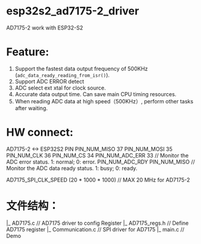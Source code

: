 # esp32s2_ad7175-2_driver
AD7175-2 work with ESP32-S2

# Feature:

1. Support the fastest data output frequency of 500KHz (`adc_data_ready_reading_from_isr()`).
2. Support ADC ERROR detect
3. ADC select ext xtal for clock source.
4. Accurate data output time. Can save main CPU timing resources. 
5. When reading ADC data at high speed（500KHz）, perform other tasks after waiting.

# HW connect:
AD7175-2        <-> ESP32S2 PIN
PIN_NUM_MISO 		37
PIN_NUM_MOSI 		35
PIN_NUM_CLK  		36
PIN_NUM_CS   		34
PIN_NUM_ADC_ERR   	33			 // Monitor the ADC error status. 1: normal; 0: error.
PIN_NUM_ADC_RDY   	PIN_NUM_MISO // Monitor the ADC data ready status. 1: busy; 0: ready.

AD7175_SPI_CLK_SPEED (20 * 1000 * 1000) // MAX 20 MHz for AD7175-2

# 文件结构：
|_ AD7175.c         // AD7175 driver to config Register
|_ AD7175_regs.h    // Define AD7175 register
|_ Communication.c  // SPI driver for AD7175
|_ main.c           // Demo